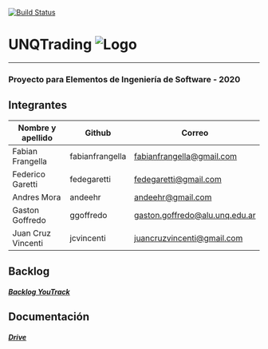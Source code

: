[![Build Status](https://travis-ci.org/UNQTrading/UNQTradingBE.svg?branch=master)](https://travis-ci.org/UNQTrading/UNQTradingBE)
# UNQTrading ![Logo](https://live.staticflickr.com/65535/49917938586_1ae4375b51_s.jpg)
---
### Proyecto para Elementos de Ingeniería de Software - 2020

## Integrantes

|Nombre y apellido|	Github|	Correo
| ------ | ------ | ------ |
|Fabian Frangella|	fabianfrangella|	fabianfrangella@gmail.com|
|Federico Garetti|	fedegaretti|	fedegaretti@gmail.com|
|Andres Mora|	andeehr|	andeehr@gmail.com|
|Gaston Goffredo|	ggoffredo|	gaston.goffredo@alu.unq.edu.ar|
|Juan Cruz Vincenti|	jcvincenti|	juancruzvincenti@gmail.com|

## Backlog
##### [Backlog YouTrack](https://unqt.myjetbrains.com/youtrack/projects/3580f850-ba0b-4cdb-82a8-a9becc5dce43 "Backlog YouTrack")

## Documentación
##### [Drive](https://drive.google.com/drive/folders/19WxUJoQGb5_Kj3kcGTtnu9hRi1LpZjU8?usp=sharing "Drive")
